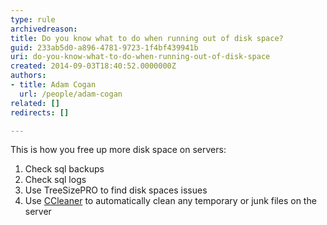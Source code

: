 ```yaml
---
type: rule
archivedreason: 
title: Do you know what to do when running out of disk space?
guid: 233ab5d0-a896-4781-9723-1f4bf439941b
uri: do-you-know-what-to-do-when-running-out-of-disk-space
created: 2014-09-03T18:40:52.0000000Z
authors:
- title: Adam Cogan
  url: /people/adam-cogan
related: []
redirects: []

---
```


This is how you free up more disk space on servers: 
<!--endintro-->

1. Check sql backups
2. Check sql logs
3. Use TreeSizePRO to find disk spaces issues
4. Use [CCleaner](http&#58;//www.piriform.com/ccleaner) to automatically clean any temporary or junk files on the server
